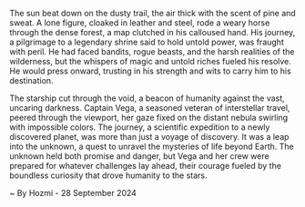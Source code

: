 
The sun beat down on the dusty trail, the air thick with the scent of pine and sweat.  A lone figure, cloaked in leather and steel, rode a weary horse through the dense forest, a map clutched in his calloused hand.  His journey, a pilgrimage to a legendary shrine said to hold untold power, was fraught with peril.  He had faced bandits, rogue beasts, and the harsh realities of the wilderness, but the whispers of magic and untold riches fueled his resolve.  He would press onward, trusting in his strength and wits to carry him to his destination. 

The starship cut through the void, a beacon of humanity against the vast, uncaring darkness.  Captain Vega, a seasoned veteran of interstellar travel, peered through the viewport, her gaze fixed on the distant nebula swirling with impossible colors.  The journey, a scientific expedition to a newly discovered planet, was more than just a voyage of discovery.  It was a leap into the unknown, a quest to unravel the mysteries of life beyond Earth.  The unknown held both promise and danger, but Vega and her crew were prepared for whatever challenges lay ahead, their courage fueled by the boundless curiosity that drove humanity to the stars. 

~ By Hozmi - 28 September 2024
